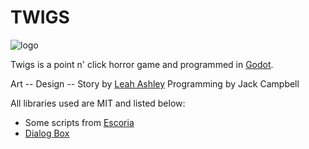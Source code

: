 # TWIGS
![logo](https://github.com/jcampbellcodes/twigs/master/logo.png "Logo Title Text 1")

Twigs is a point n' click horror game  and programmed in [Godot](http://godotengine.org).

Art -- Design -- Story by [Leah Ashley](https://twitter.com/lemjeb)
Programming by Jack Campbell

All libraries used are MIT and listed below:
  -  Some scripts from [Escoria](https://github.com/godotengine/escoria)
  -  [Dialog Box](https://godotengine.org/asset-library/asset/edit/818)
